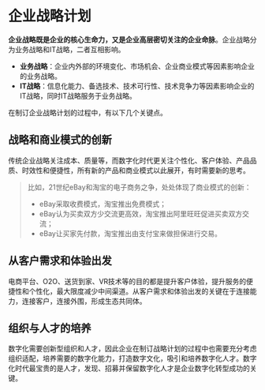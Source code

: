 # 企业战略计划

**企业战略既是企业的核心生命力，又是企业高层密切关注的企业命脉**。企业战略分为业务战略和IT战略，二者互相影响。

- **业务战略**：企业内外部的环境变化、市场机会、企业商业模式等因素影响企业的业务战略。
- **IT战略**：信息化能力、备选技术、技术可行性、技术竞争力等因素影响企业的IT战略，同时IT战略服务于业务战略。

在制订企业战略计划的过程中，有以下几个关键点。

## 战略和商业模式的创新

传统企业战略关注成本、质量等，而数字化时代更关注个性化、客户体验、产品品质、时效性和便捷性，所有新的产品和商业模式以此展开，有时需要新的思考。

> 比如，21世纪eBay和淘宝的电子商务之争，处处体现了商业模式的创新：
>
> - eBay采取收费模式，淘宝推出免费模式；
> - eBay认为买卖双方少交流更高效，淘宝推出阿里旺旺促进买卖双方交流；
> - eBay让买家先付款，淘宝推出由支付宝来做担保进行交易。

## 从客户需求和体验出发

电商平台、O2O、送货到家、VR技术等的目的都是提升客户体验，提升服务的便捷性和个性化，最大限度减少中间渠道。从客户需求和体验出发的关键在于连接能力，连接客户，连接外围，形成生态共同体。

## 组织与人才的培养

数字化需要创新型组织和人才，因此企业在制订战略计划的过程中也需要充分考虑组织适配，培养需要的数字化能力，打造数字文化，吸引和培养数字化人才。数字化时代最宝贵的是人才，发现、招募并保留数字化人才是企业数字化转型成功的关键。
